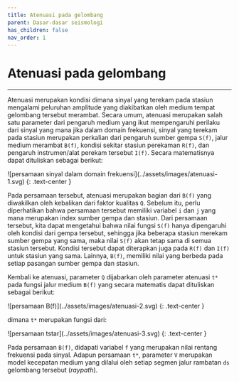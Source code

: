 ```yaml
---
title: Atenuasi pada gelombang
parent: Dasar-dasar seismologi
has_children: false
nav_order: 1
---
```


# Atenuasi pada gelombang
---
Atenuasi merupakan kondisi dimana sinyal yang terekam pada stasiun mengalami peluruhan amplitude yang diakibatkan oleh medium tempat gelombang tersebut merambat. Secara umum, atenuasi merupakan salah satu parameter dari pengaruh medium yang ikut mempengaruhi perilaku dari sinyal yang mana jika dalam domain frekuensi, sinyal yang terekam pada stasiun merupakan perkalian dari pengaruh sumber gempa `S(f)`, jalur medium merambat `B(f)`, kondisi sekitar stasiun perekaman `R(f)`, dan pengaruh instrumen/alat perekam tersebut `I(f)`. Secara matematisnya dapat dituliskan sebagai berikut:

<div class="code-example" markdown="1">
![persamaan sinyal dalam domain frekuensi](../assets/images/atenuasi-1.svg)
{: .text-center }
</div>

Pada persamaan tersebut, atenuasi merupakan bagian dari `B(f)` yang diwakilkan oleh kebalikan dari faktor kualitas `Q`. Sebelum itu, perlu diperhatikan bahwa persamaan tersebut memiliki variabel `i` dan `j` yang mana merupakan index sumber gempa dan stasiun. Dari persamaan tersebut, kita dapat mengetahui bahwa nilai fungsi `S(f)` hanya dipengaruhi oleh kondisi dari gempa tersebut, sehingga jika beberapa stasiun merekam sumber gempa yang sama, maka nilai `S(f)` akan tetap sama di semua stasiun tersebut. Kondisi tersebut dapat diterapkan juga pada `R(f)` dan `I(f)` untuk stasiun yang sama. Lainnya, `B(f)`, memiliki nilai yang berbeda pada setiap pasangan sumber gempa dan stasiun.

Kembali ke atenuasi, parameter `Q` dijabarkan oleh parameter atenuasi `t*` pada fungsi jalur medium `B(f)` yang secara matematis dapat dituliskan sebagai berikut:

<div class="code-example" markdown="1">
![persamaan B(f)](../assets/images/atenuasi-2.svg)
{: .text-center }
</div>

dimana `t*` merupakan fungsi dari:

<div class="code-example" markdown="1">
![persamaan tstar](../assets/images/atenuasi-3.svg)
{: .text-center }
</div>

Pada persamaan `B(f)`, didapati variabel `f` yang merupakan nilai rentang frekuensi pada sinyal. Adapun persamaan `t*`, parameter `V` merupakan model kecepatan medium yang dilalui oleh setiap segmen jalur rambatan `ds` gelombang tersebut (*raypath*).

